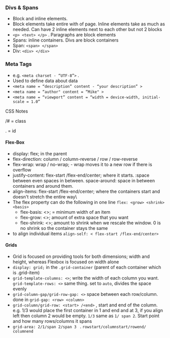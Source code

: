 ### Divs & Spans



- Block and inline elements. 
- Block elements take entire with of page. Inline elements take as much as needed. Can have 2 inline elements next to each other but not 2 blocks
- `<p> <text> </p>` . Paragraphs are block elements
- Spans: inline containers. Divs are block containers
- Span: `<span> </span>` 
- Div: `<div> </div>` 

### Meta Tags

- e.g. `<meta charset - “UTF-8”>` .
- Used to define data about data
- `<meta name = “description” content - “your description” >`
- `<meta name = “author" content = “Mike" >`
- `<meta name = “viewport” content = “width = device-width, initial-scale = 1.0”`



CSS Notes

/# = class

. = id

#### Flex-Box

- display: flex; in the parent 
- flex-direction: column / column-reverse / row / row-reverse
- flex-wrap: wrap / no-wrap; - wrap moves it to a new row if there is overflow
- justify-content: flex-start /flex-end/center;  where it starts. :space between even spaces in between. space-around: space in between containers and around them.
- align-items: flex-start /flex-end/center; where the containers start and doesn't stretch the entire way\
- The flex property can do the following in one line `flex: <grow> <shrink> <basis>` 
  - flex-basis: <>; = minimum width of an item
  - flex-grow: <>; amount of extra space that you want
  - flex-shrink:   <>; amount to shrink when we rescale the window. 0 is no shrink so the container stays the same 
- to align individual items `align-self: < flex-start /flex-end/center>` 

#### Grids

- Grid is focused on providing tools for both dimensions; width and height, whereas Flexbox is focused on width alone 
- `display: grid;` in the `.grid-container` (parent of each container which is .grid-item)
- `grid-template-columns: <>`; write the width of each column you want. `grid-template-rows: <>` same thing. set to `auto`, divides the space evenly 
-  `grid-column-gap/grid-row-gap: <>`  space between each row/column. done in `grid-gap: <row> <column>`
- `grid-column/grid-row: <start> /<end>` , start and end of the column. e.g. 1/3 would place the first container in 1 and end and at 3, if you align left then column 2 would be empty. `1/3` same as `1/ span 2`. Start point and how many rows/columns it spans
- `grid-area: 2/1/span 2/span 3 ` . `rowstart/columnstart/rowend/ columnend `

